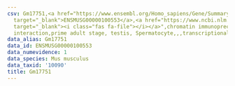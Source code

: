 ```yaml
---
csv: Gm17751,<a href="https://www.ensembl.org/Homo_sapiens/Gene/Summary?db=core;g=ENSMUSG00000100553"
  target="_blank">ENSMUSG00000100553</a>,<a href="https://www.ncbi.nlm.nih.gov/pubmed/25450459"
  target="_blank"><i class="fas fa-file"></i></a>",chromatin immunoprecipitation assay,direct
  interaction,prime adult stage, testis, Spermatocyte,,,transcriptional regulation,
data_alias: Gm17751
data_id: ENSMUSG00000100553
data_numevidence: 1
data_species: Mus musculus
data_taxid: '10090'
title: Gm17751
---
```

